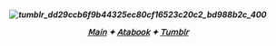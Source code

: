 <h5 align="center"



![tumblr_dd29ccb6f9b44325ec80cf16523c20c2_bd988b2c_400](https://github.com/user-attachments/assets/c1c8a9f4-fb8d-404f-a444-cc5ead016334)




[𝖬𝖺𝗂𝗇](https://github.com/SlRLANCELOT) ✦ [𝖠𝗍𝖺𝖻𝗈𝗈𝗄]() ✦ [𝖳𝗎𝗆𝖻𝗅𝗋]()
